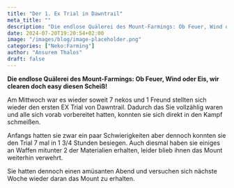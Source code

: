 ```yaml
---
title: "Der 1. Ex Trial in Dawntrail"
meta_title: ""
description: "Die endlose Quälerei des Mount-Farmings: Ob Feuer, Wind oder Eis, wir clearen doch easy diesen Scheiß!"
date: 2024-07-20T19:20:54+02:00
image: "/images/blog/image-placeholder.png"
categories: ["Neko:Farming"]
author: "Ansurem Thalos"
draft: false
---
```



**Die endlose Quälerei des Mount-Farmings: Ob Feuer, Wind oder Eis, wir clearen doch easy diesen Scheiß!**

Am Mittwoch war es wieder soweit 7 nekos und 1 Freund stellten sich wieder den ersten EX Trial von Dawntrail.
Dadurch das Sie vollzählig waren und alle sich vorab vorbereitet hatten, konnten sie sich direkt in den Kampf schmeißen.

Anfangs hatten sie zwar ein paar Schwierigkeiten aber dennoch konnten sie den Trial 7 mal in 1 3/4 Stunden besiegen.
Auch diesmal haben sie einiges an Waffen mitunter 2 der Materialien erhalten, leider blieb ihnen das Mount weiterhin verwehrt.

Sie hatten dennoch einen amüsanten Abend und versuchen sich nächste Woche wieder daran das Mount zu erhalten.